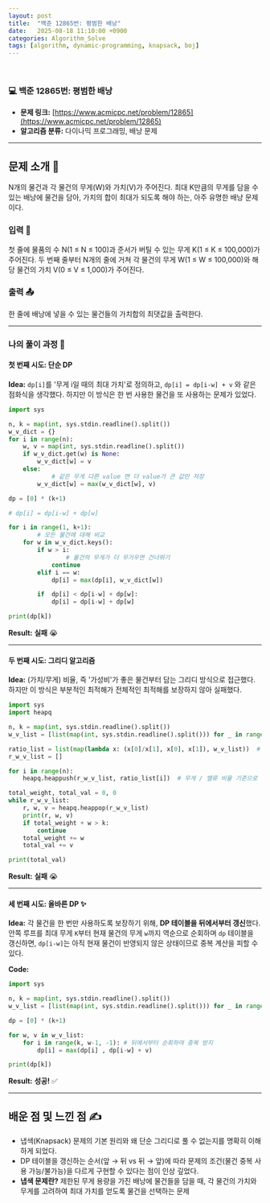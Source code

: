 ```yaml
---
layout: post
title:  "백준 12865번: 평범한 배낭"
date:   2025-08-18 11:10:00 +0900
categories: Algorithm_Solve
tags: [algorithm, dynamic-programming, knapsack, boj]
---
```


<br>

### 💻 백준 12865번: 평범한 배낭

- **문제 링크:** [https://www.acmicpc.net/problem/12865](https://www.acmicpc.net/problem/12865)
- **알고리즘 분류:** 다이나믹 프로그래밍, 배낭 문제

---

## 문제 소개 🧐

N개의 물건과 각 물건의 무게(W)와 가치(V)가 주어진다. 최대 K만큼의 무게를 담을 수 있는 배낭에 물건을 담아, 가치의 합이 최대가 되도록 해야 하는, 아주 유명한 배낭 문제이다.

### 입력 📝
첫 줄에 물품의 수 N(1 ≤ N ≤ 100)과 준서가 버틸 수 있는 무게 K(1 ≤ K ≤ 100,000)가 주어진다. 두 번째 줄부터 N개의 줄에 거쳐 각 물건의 무게 W(1 ≤ W ≤ 100,000)와 해당 물건의 가치 V(0 ≤ V ≤ 1,000)가 주어진다.

### 출력 📤
한 줄에 배낭에 넣을 수 있는 물건들의 가치합의 최댓값을 출력한다.

---

### 나의 풀이 과정 🌊

#### 첫 번째 시도: 단순 DP

**Idea:** `dp[i]`를 '무게 i일 때의 최대 가치'로 정의하고, `dp[i] = dp[i-w] + v` 와 같은 점화식을 생각했다. 하지만 이 방식은 한 번 사용한 물건을 또 사용하는 문제가 있었다.
```python
import sys

n, k = map(int, sys.stdin.readline().split())
w_v_dict = {}
for i in range(n):
    w, v = map(int, sys.stdin.readline().split())
    if w_v_dict.get(w) is None:
        w_v_dict[w] = v
    else:
		    # 같은 무게 다른 value 면 더 value가 큰 값만 저장
        w_v_dict[w] = max(w_v_dict[w], v)

dp = [0] * (k+1)

# dp[i] = dp[i-w] + dp[w]

for i in range(1, k+1):
		# 모든 물건에 대해 비교
    for w in w_v_dict.keys():
        if w > i:
		        # 물건의 무게가 더 무거우면 건너뛰기
            continue
        elif i == w:
            dp[i] = max(dp[i], w_v_dict[w])

        if  dp[i] < dp[i-w] + dp[w]:
            dp[i] = dp[i-w] + dp[w]

print(dp[k])

```

**Result:** **실패** 😭

---

#### 두 번째 시도: 그리디 알고리즘

**Idea:** (가치/무게) 비율, 즉 '가성비'가 좋은 물건부터 담는 그리디 방식으로 접근했다. 하지만 이 방식은 부분적인 최적해가 전체적인 최적해를 보장하지 않아 실패했다.
```python
import sys
import heapq

n, k = map(int, sys.stdin.readline().split())
w_v_list = [list(map(int, sys.stdin.readline().split())) for _ in range(n)]

ratio_list = list(map(lambda x: (x[0]/x[1], x[0], x[1]), w_v_list))  # 무게 / 밸류 비율로 리스트 만들고
r_w_v_list = []

for i in range(n):
    heapq.heappush(r_w_v_list, ratio_list[i])  # 무게 / 밸류 비율 기준으로 우선순위 큐 (값이 낮을수록 챙겨야 함)

total_weight, total_val = 0, 0
while r_w_v_list:
    r, w, v = heapq.heappop(r_w_v_list)
    print(r, w, v)
    if total_weight + w > k:
        continue
    total_weight += w
    total_val += v

print(total_val) 
```

**Result:** **실패** 😭

---

#### 세 번째 시도: 올바른 DP ✨

**Idea:** 각 물건을 한 번만 사용하도록 보장하기 위해, **DP 테이블을 뒤에서부터 갱신**했다. 안쪽 루프를 최대 무게 `K`부터 현재 물건의 무게 `w`까지 역순으로 순회하며 `dp` 테이블을 갱신하면, `dp[i-w]`는 아직 현재 물건이 반영되지 않은 상태이므로 중복 계산을 피할 수 있다.

**Code:**
```python
import sys

n, k = map(int, sys.stdin.readline().split())
w_v_list = [list(map(int, sys.stdin.readline().split())) for _ in range(n)]

dp = [0] * (k+1)

for w, v in w_v_list:
    for i in range(k, w-1, -1): # 뒤에서부터 순회하여 중복 방지
        dp[i] = max(dp[i] , dp[i-w] + v)

print(dp[k])
```

**Result:** **성공!** ✅

---

## 배운 점 및 느낀 점 ✍️

- 냅색(Knapsack) 문제의 기본 원리와 왜 단순 그리디로 풀 수 없는지를 명확히 이해하게 되었다.
- DP 테이블을 갱신하는 순서(앞 → 뒤 vs 뒤 → 앞)에 따라 문제의 조건(물건 중복 사용 가능/불가능)을 다르게 구현할 수 있다는 점이 인상 깊었다.
- **냅색 문제란?**
제한된 무게 용량을 가진 배낭에 물건들을 담을 때, 각 물건의 가치와 무게를 고려하여 최대 가치를 얻도록 물건을 선택하는 문제
